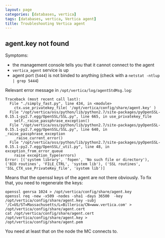 ```yaml
---
layout: page
categories: [databases, vertica]
tags: [databases, vertica, Vertica agent]
title: Troubleshooting Vertica agent
---
```


## agent.key not found

Symptoms:
 * the management console tells you that it cannot connect to the agent
 * `vertica_agent` service is up
 * agent port (`5444`) is not binded to anything (check with a `netstat -ntlup | grep 5444`)

Relevant error message in `/opt/vertica/log/agentStdMsg.log`:
```
Traceback (most recent call last):
  File "./simply_fast.py", line 434, in <module>
    ctx.use_privatekey_file( '/opt/vertica/config/share/agent.key' )
  File "/opt/vertica/oss/python/lib/python2.7/site-packages/pyOpenSSL-0.15.1-py2.7.egg/OpenSSL/SSL.py", line 665, in use_privatekey_file
    self._raise_passphrase_exception()
  File "/opt/vertica/oss/python/lib/python2.7/site-packages/pyOpenSSL-0.15.1-py2.7.egg/OpenSSL/SSL.py", line 640, in _raise_passphrase_exception
    _raise_current_error()
  File "/opt/vertica/oss/python/lib/python2.7/site-packages/pyOpenSSL-0.15.1-py2.7.egg/OpenSSL/_util.py", line 48, in exception_from_error_queue
    raise exception_type(errors)
Error: [('system library', 'fopen', 'No such file or directory'), ('BIO routines', 'FILE_CTRL', 'system lib'), ('SSL routines', 'SSL_CTX_use_PrivateKey_file', 'system lib')]
```

Means that the openssl keys of the agent are not there obviously.
To fix that, you need to regenerate the keys:
```
openssl genrsa 1024 > /opt/vertica/config/share/agent.key
openssl req -new -x509 -nodes -sha1 -days 36500  -key /opt/vertica/config/share/agent.key -subj '/C=US/ST=Massachusetts/L=Billerica/CN=www.vertica.com' > /opt/vertica/config/share/agent.cert
cat /opt/vertica/config/share/agent.cert /opt/vertica/config/share/agent.key > /opt/vertica/config/share/agent.pem
```

You need at least that on the node the MC connects to.
